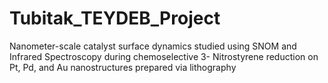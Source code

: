 # Tubitak_TEYDEB_Project
Nanometer-scale catalyst surface dynamics studied using SNOM and Infrared Spectroscopy during chemoselective 3- Nitrostyrene reduction on Pt, Pd, and Au nanostructures prepared via lithography
